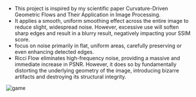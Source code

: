 - This project is inspired by my scientific paper Curvature-Driven Geometric Flows and Their Application in Image Processing.
- It applies a smooth, uniform smoothing effect across the entire image to reduce slight, widespread noise. However, excessive use will soften sharp edges and result in a blurry result, negatively impacting your SSIM score.
- focus on noise primarily in flat, uniform areas, carefully preserving or even enhancing detected edges.
- Ricci Flow eliminates high-frequency noise, providing a massive and immediate increase in PSNR. However, it does so by fundamentally distorting the underlying geometry of the image, introducing bizarre artifacts and destroying its structural integrity.

![game](https://github.com/user-attachments/assets/8356c5ec-c0e0-4e17-84c6-3b8479c0cf60)
